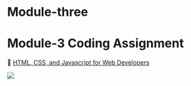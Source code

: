 # Module-three


# Module-3 Coding Assignment

🔶 <a href="https://www.coursera.org/learn/html-css-javascript-for-web-developers">HTML, CSS, and Javascript for Web Developers</a>

<img src="https://github.com/ahmedabdmouleh8/blob/main/Module-three/Module%203.PNG">



